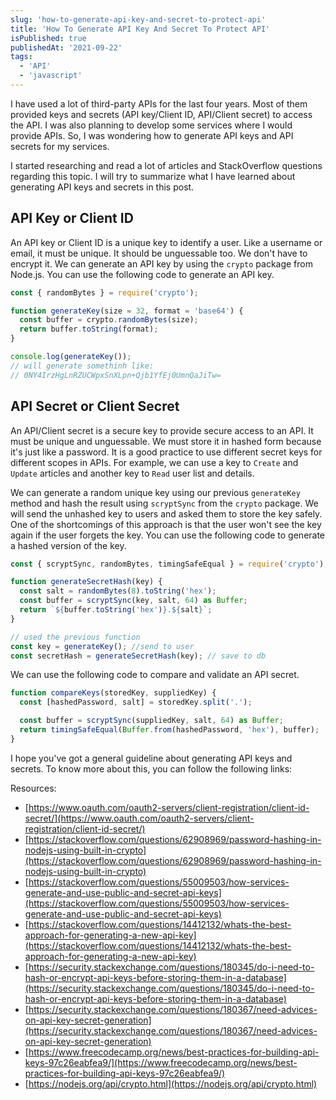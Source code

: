 ```yaml
---
slug: 'how-to-generate-api-key-and-secret-to-protect-api'
title: 'How To Generate API Key And Secret To Protect API'
isPublished: true
publishedAt: '2021-09-22'
tags:
  - 'API'
  - 'javascript'
---
```


I have used a lot of third-party APIs for the last four years. Most of them provided keys and secrets (API key/Client ID, API/Client secret) to access the API. I was also planning to develop some services where I would provide APIs. So, I was wondering how to generate API keys and API secrets for my services.

I started researching and read a lot of articles and StackOverflow questions regarding this topic. I will try to summarize what I have learned about generating API keys and secrets in this post.

## API Key or Client ID

An API key or Client ID is a unique key to identify a user. Like a username or email, it must be unique. It should be unguessable too. We don't have to encrypt it. We can generate an API key by using the `crypto` package from Node.js. You can use the following code to generate an API key.

```javascript
const { randomBytes } = require('crypto');

function generateKey(size = 32, format = 'base64') {
  const buffer = crypto.randomBytes(size);
  return buffer.toString(format);
}

console.log(generateKey());
// will generate somethinh like:
// 0NY4IrzHgLnRZUCWpxSnXLpn+Qjb1YfEj0UmnQaJiTw=
```

## API Secret or Client Secret

An API/Client secret is a secure key to provide secure access to an API. It must be unique and unguessable. We must store it in hashed form because it's just like a password. It is a good practice to use different secret keys for different scopes in APIs. For example, we can use a key to `Create` and `Update` articles and another key to `Read` user list and details.

We can generate a random unique key using our previous `generateKey` method and hash the result using `scryptSync` from the `crypto` package. We will send the unhashed key to users and asked them to store the key safely. One of the shortcomings of this approach is that the user won't see the key again if the user forgets the key. You can use the following code to generate a hashed version of the key.

```javascript
const { scryptSync, randomBytes, timingSafeEqual } = require('crypto');

function generateSecretHash(key) {
  const salt = randomBytes(8).toString('hex');
  const buffer = scryptSync(key, salt, 64) as Buffer;
  return `${buffer.toString('hex')}.${salt}`;
}

// used the previous function
const key = generateKey(); //send to user
const secretHash = generateSecretHash(key); // save to db

```

We can use the following code to compare and validate an API secret.

```javascript
function compareKeys(storedKey, suppliedKey) {
  const [hashedPassword, salt] = storedKey.split('.');

  const buffer = scryptSync(suppliedKey, salt, 64) as Buffer;
  return timingSafeEqual(Buffer.from(hashedPassword, 'hex'), buffer);
}
```

I hope you've got a general guideline about generating API keys and secrets. To know more about this, you can follow the following links:

Resources:

- [https://www.oauth.com/oauth2-servers/client-registration/client-id-secret/](https://www.oauth.com/oauth2-servers/client-registration/client-id-secret/)
- [https://stackoverflow.com/questions/62908969/password-hashing-in-nodejs-using-built-in-crypto](https://stackoverflow.com/questions/62908969/password-hashing-in-nodejs-using-built-in-crypto)
- [https://stackoverflow.com/questions/55009503/how-services-generate-and-use-public-and-secret-api-keys](https://stackoverflow.com/questions/55009503/how-services-generate-and-use-public-and-secret-api-keys)
- [https://stackoverflow.com/questions/14412132/whats-the-best-approach-for-generating-a-new-api-key](https://stackoverflow.com/questions/14412132/whats-the-best-approach-for-generating-a-new-api-key)
- [https://security.stackexchange.com/questions/180345/do-i-need-to-hash-or-encrypt-api-keys-before-storing-them-in-a-database](https://security.stackexchange.com/questions/180345/do-i-need-to-hash-or-encrypt-api-keys-before-storing-them-in-a-database)
- [https://security.stackexchange.com/questions/180367/need-advices-on-api-key-secret-generation](https://security.stackexchange.com/questions/180367/need-advices-on-api-key-secret-generation)
- [https://www.freecodecamp.org/news/best-practices-for-building-api-keys-97c26eabfea9/](https://www.freecodecamp.org/news/best-practices-for-building-api-keys-97c26eabfea9/)
- [https://nodejs.org/api/crypto.html](https://nodejs.org/api/crypto.html)
